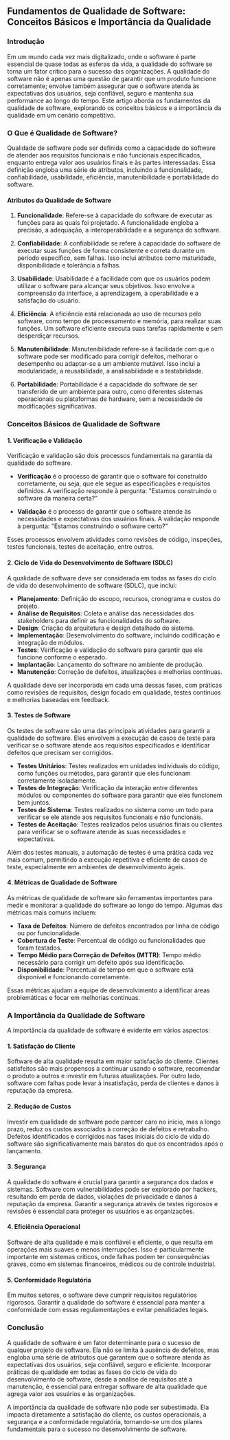 ## Fundamentos de Qualidade de Software: Conceitos Básicos e Importância da Qualidade

### Introdução

Em um mundo cada vez mais digitalizado, onde o software é parte essencial de quase todas as esferas da vida, a qualidade do software se torna um fator crítico para o sucesso das organizações. A qualidade do software não é apenas uma questão de garantir que um produto funcione corretamente; envolve também assegurar que o software atenda às expectativas dos usuários, seja confiável, seguro e mantenha sua performance ao longo do tempo. Este artigo aborda os fundamentos da qualidade de software, explorando os conceitos básicos e a importância da qualidade em um cenário competitivo.

### O Que é Qualidade de Software?

Qualidade de software pode ser definida como a capacidade do software de atender aos requisitos funcionais e não funcionais especificados, enquanto entrega valor aos usuários finais e às partes interessadas. Essa definição engloba uma série de atributos, incluindo a funcionalidade, confiabilidade, usabilidade, eficiência, manutenibilidade e portabilidade do software.

#### Atributos da Qualidade de Software

1. **Funcionalidade**: Refere-se à capacidade do software de executar as funções para as quais foi projetado. A funcionalidade engloba a precisão, a adequação, a interoperabilidade e a segurança do software.

2. **Confiabilidade**: A confiabilidade se refere à capacidade do software de executar suas funções de forma consistente e correta durante um período específico, sem falhas. Isso inclui atributos como maturidade, disponibilidade e tolerância a falhas.

3. **Usabilidade**: Usabilidade é a facilidade com que os usuários podem utilizar o software para alcançar seus objetivos. Isso envolve a compreensão da interface, a aprendizagem, a operabilidade e a satisfação do usuário.

4. **Eficiência**: A eficiência está relacionada ao uso de recursos pelo software, como tempo de processamento e memória, para realizar suas funções. Um software eficiente executa suas tarefas rapidamente e sem desperdiçar recursos.

5. **Manutenibilidade**: Manutenibilidade refere-se à facilidade com que o software pode ser modificado para corrigir defeitos, melhorar o desempenho ou adaptar-se a um ambiente mutável. Isso inclui a modularidade, a reusabilidade, a analisabilidade e a testabilidade.

6. **Portabilidade**: Portabilidade é a capacidade do software de ser transferido de um ambiente para outro, como diferentes sistemas operacionais ou plataformas de hardware, sem a necessidade de modificações significativas.

### Conceitos Básicos de Qualidade de Software

#### 1. **Verificação e Validação**

Verificação e validação são dois processos fundamentais na garantia da qualidade do software. 

- **Verificação** é o processo de garantir que o software foi construído corretamente, ou seja, que ele segue as especificações e requisitos definidos. A verificação responde à pergunta: "Estamos construindo o software da maneira certa?"

- **Validação** é o processo de garantir que o software atende às necessidades e expectativas dos usuários finais. A validação responde à pergunta: "Estamos construindo o software certo?"

Esses processos envolvem atividades como revisões de código, inspeções, testes funcionais, testes de aceitação, entre outros.

#### 2. **Ciclo de Vida do Desenvolvimento de Software (SDLC)**

A qualidade de software deve ser considerada em todas as fases do ciclo de vida do desenvolvimento de software (SDLC), que inclui:

- **Planejamento**: Definição do escopo, recursos, cronograma e custos do projeto.
- **Análise de Requisitos**: Coleta e análise das necessidades dos stakeholders para definir as funcionalidades do software.
- **Design**: Criação da arquitetura e design detalhado do sistema.
- **Implementação**: Desenvolvimento do software, incluindo codificação e integração de módulos.
- **Testes**: Verificação e validação do software para garantir que ele funcione conforme o esperado.
- **Implantação**: Lançamento do software no ambiente de produção.
- **Manutenção**: Correção de defeitos, atualizações e melhorias contínuas.

A qualidade deve ser incorporada em cada uma dessas fases, com práticas como revisões de requisitos, design focado em qualidade, testes contínuos e melhorias baseadas em feedback.

#### 3. **Testes de Software**

Os testes de software são uma das principais atividades para garantir a qualidade do software. Eles envolvem a execução de casos de teste para verificar se o software atende aos requisitos especificados e identificar defeitos que precisam ser corrigidos.

- **Testes Unitários**: Testes realizados em unidades individuais do código, como funções ou métodos, para garantir que eles funcionam corretamente isoladamente.
- **Testes de Integração**: Verificação da interação entre diferentes módulos ou componentes do software para garantir que eles funcionem bem juntos.
- **Testes de Sistema**: Testes realizados no sistema como um todo para verificar se ele atende aos requisitos funcionais e não funcionais.
- **Testes de Aceitação**: Testes realizados pelos usuários finais ou clientes para verificar se o software atende às suas necessidades e expectativas.

Além dos testes manuais, a automação de testes é uma prática cada vez mais comum, permitindo a execução repetitiva e eficiente de casos de teste, especialmente em ambientes de desenvolvimento ágeis.

#### 4. **Métricas de Qualidade de Software**

As métricas de qualidade de software são ferramentas importantes para medir e monitorar a qualidade do software ao longo do tempo. Algumas das métricas mais comuns incluem:

- **Taxa de Defeitos**: Número de defeitos encontrados por linha de código ou por funcionalidade.
- **Cobertura de Teste**: Percentual de código ou funcionalidades que foram testados.
- **Tempo Médio para Correção de Defeitos (MTTR)**: Tempo médio necessário para corrigir um defeito após sua identificação.
- **Disponibilidade**: Percentual de tempo em que o software está disponível e funcionando corretamente.

Essas métricas ajudam a equipe de desenvolvimento a identificar áreas problemáticas e focar em melhorias contínuas.

### A Importância da Qualidade de Software

A importância da qualidade de software é evidente em vários aspectos:

#### 1. **Satisfação do Cliente**

Software de alta qualidade resulta em maior satisfação do cliente. Clientes satisfeitos são mais propensos a continuar usando o software, recomendar o produto a outros e investir em futuras atualizações. Por outro lado, software com falhas pode levar à insatisfação, perda de clientes e danos à reputação da empresa.

#### 2. **Redução de Custos**

Investir em qualidade de software pode parecer caro no início, mas a longo prazo, reduz os custos associados à correção de defeitos e retrabalho. Defeitos identificados e corrigidos nas fases iniciais do ciclo de vida do software são significativamente mais baratos do que os encontrados após o lançamento.

#### 3. **Segurança**

A qualidade do software é crucial para garantir a segurança dos dados e sistemas. Software com vulnerabilidades pode ser explorado por hackers, resultando em perda de dados, violações de privacidade e danos à reputação da empresa. Garantir a segurança através de testes rigorosos e revisões é essencial para proteger os usuários e as organizações.

#### 4. **Eficiência Operacional**

Software de alta qualidade é mais confiável e eficiente, o que resulta em operações mais suaves e menos interrupções. Isso é particularmente importante em sistemas críticos, onde falhas podem ter consequências graves, como em sistemas financeiros, médicos ou de controle industrial.

#### 5. **Conformidade Regulatória**

Em muitos setores, o software deve cumprir requisitos regulatórios rigorosos. Garantir a qualidade do software é essencial para manter a conformidade com essas regulamentações e evitar penalidades legais.

### Conclusão

A qualidade de software é um fator determinante para o sucesso de qualquer projeto de software. Ela não se limita à ausência de defeitos, mas engloba uma série de atributos que garantem que o software atenda às expectativas dos usuários, seja confiável, seguro e eficiente. Incorporar práticas de qualidade em todas as fases do ciclo de vida do desenvolvimento de software, desde a análise de requisitos até a manutenção, é essencial para entregar software de alta qualidade que agrega valor aos usuários e às organizações.

A importância da qualidade de software não pode ser subestimada. Ela impacta diretamente a satisfação do cliente, os custos operacionais, a segurança e a conformidade regulatória, tornando-se um dos pilares fundamentais para o sucesso no desenvolvimento de software.